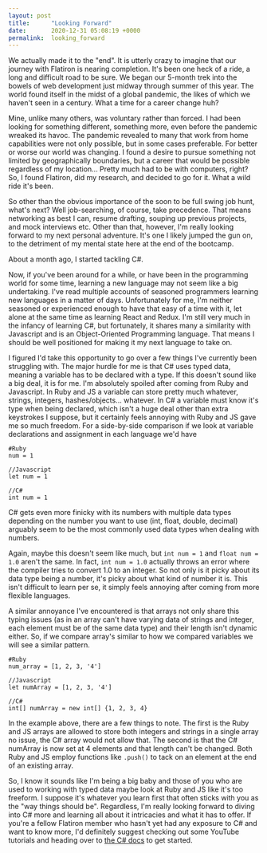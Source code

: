 ```yaml
---
layout: post
title:      "Looking Forward"
date:       2020-12-31 05:08:19 +0000
permalink:  looking_forward
---
```



We actually made it to the "end". It is utterly crazy to imagine that our journey with Flatiron is nearing completion. It's been one heck of a ride, a long and difficult road to be sure. We began our 5-month trek into the bowels of web development just midway through summer of this year. The world found itself in the midst of a global pandemic, the likes of which we haven't seen in a century. What a time for a career change huh? 

Mine, unlike many others, was voluntary rather than forced. I had been looking for something different, something more, even before the pandemic wreaked its havoc. The pandemic revealed to many that work from home capabilities were not only possible, but in some cases preferable. For better or worse our world was changing. I found a desire to pursue something not limited by geographically boundaries, but a career that would be possible regardless of my location... Pretty much had to be with computers, right? So, I found Flatiron, did my research, and decided to go for it. What a wild ride it's been.

So other than the obvious importance of the soon to be full swing job hunt, what's next? Well job-searching, of course, take precedence. That means networking as best I can, resume drafting, souping up previous projects, and mock interviews etc. Other than that, however, I'm really looking forward to my next personal adventure. It's one I likely jumped the gun on, to the detriment of my mental state here at the end of the bootcamp.

About a month ago, I started tackling C#.

Now, if you've been around for a while, or have been in the programming world for some time, learning a new language may not seem like a big undertaking. I've read multiple accounts of seasoned programmers learning new languages in a matter of days. Unfortunately for me, I'm neither seasoned or experienced enough to have that easy of a time with it, let alone at the same time as learning React and Redux. I'm still very much in the infancy of learning C#, but fortunately, it shares many a similarity with Javascript and is an Object-Oriented Programming language. That means I should be well positioned for making it my next language to take on.

I figured I'd take this opportunity to go over a few things I've currently been struggling with. The major hurdle for me is that C# uses typed data, meaning a variable has to be declared with a type. If this doesn't sound like a big deal, it is for me. I'm absolutely spoiled after coming from Ruby and Javascript. In Ruby and JS a variable can store pretty much whatever, strings, integers, hashes/objects... whatever. In C# a variable must know it's type when being declared, which isn't a huge deal other than extra keystrokes I suppose, but it certainly feels annoying with Ruby and JS gave me so much freedom. For a side-by-side comparison if we look at variable declarations and assignment in each language we'd have

```
#Ruby
num = 1

//Javascript
let num = 1

//C#
int num = 1
```

C# gets even more finicky with its numbers with multiple data types depending on the number you want to use (int, float, double, decimal) arguably seem to be the most commonly used data types when dealing with numbers.

Again, maybe this doesn't seem like much, but `int num = 1` and `float num = 1.0` aren't the same. In fact, `int num = 1.0` actually throws an error where the compiler tries to convert 1.0 to an integer. So not only is it picky about its data type being a number, it's picky about what kind of number it is. This isn't difficult to learn per se, it simply feels annoying after coming from more flexible languages.

A similar annoyance I've encountered is that arrays not only share this typing issues (as in an array can't have varying data of strings and integer, each element must be of the same data type) and their length isn't dynamic either. So, if we compare array's similar to how we compared variables we will see a similar pattern.

```
#Ruby
num_array = [1, 2, 3, '4']

//Javascript
let numArray = [1, 2, 3, '4']

//C#
int[] numArray = new int[] {1, 2, 3, 4}
```

In the example above, there are a few things to note. The first is the Ruby and JS arrays are allowed to store both integers and strings in a single array no issue, the C# array would not allow that. The second is that the C# numArray is now set at 4 elements and that length can't be changed. Both Ruby and JS employ functions like `.push()`  to tack on an element at the end of an existing array.

So, I know it sounds like I'm being a big baby and those of you who are used to working with typed data maybe look at Ruby and JS like it's too freeform. I suppose it's whatever you learn first that often sticks with you as the "way things should be". Regardless, I'm really looking forward to diving into C# more and learning all about it intricacies and what it has to offer. If you're a fellow Flatiron member who hasn't yet had any exposure to C# and want to know more, I'd definitely suggest checking out some YouTube tutorials and heading over to [the C# docs](https://docs.microsoft.com/en-us/dotnet/csharp/) to get started.
